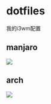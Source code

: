 # dotfiles
我的i3wm配置
## manjaro
![](http://p3kjfkaih.bkt.clouddn.com/2018-02-03-175508_1366x768_scrot.png)

## arch
![](https://i.imgur.com/mrcj46i.png)